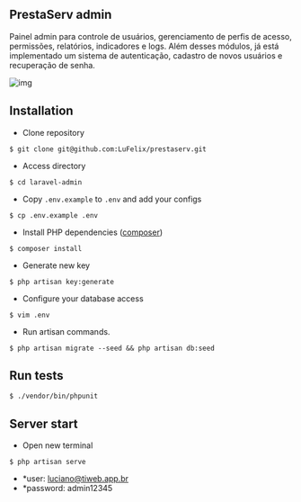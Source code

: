 ## PrestaServ admin

Painel admin para controle de usuários, gerenciamento de perfis de acesso, permissões, relatórios, indicadores e logs.
Além desses módulos, já está implementado um sistema de autenticação, cadastro de novos usuários e recuperação de senha.

![img](public/images/laravel.png)

## Installation

- Clone repository
```
$ git clone git@github.com:LuFelix/prestaserv.git
```

- Access directory
```
$ cd laravel-admin
```

- Copy `.env.example` to `.env` and add your configs
```
$ cp .env.example .env
```

- Install PHP dependencies ([composer](http://getcomposer.org))
```
$ composer install
```

- Generate new key
```
$ php artisan key:generate
```

- Configure your database access
```
$ vim .env
```

- Run artisan commands.
```
$ php artisan migrate --seed && php artisan db:seed
```

## Run tests
```
$ ./vendor/bin/phpunit 
```

## Server start

- Open new terminal
```
$ php artisan serve
```

- *user: luciano@tiweb.app.br
- *password: admin12345
